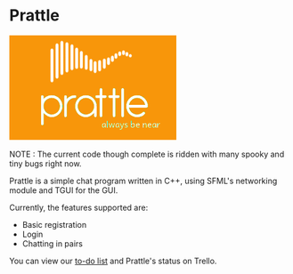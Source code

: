 Prattle
===========

![Prattle](Client/resources/images/Prattle_Madly_Orange_logo_small.png)

NOTE : The current code though complete is ridden with many spooky and tiny bugs right now.

Prattle is a simple chat program written in C++, using SFML's networking module and TGUI for the GUI.

Currently, the features supported are:

* Basic registration
* Login
* Chatting in pairs

You can view our [to-do list][1] and Prattle's status on Trello.

[1]: https://trello.com/b/7T367Ya3/current-to-do-list "to-do list"
